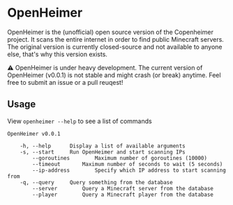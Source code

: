 # OpenHeimer
OpenHeimer is the (unofficial) open source version of the Copenheimer project. It scans the entire internet in order to find public Minecraft servers. The original version is currently closed-source and not available to anyone else, that's why this version exists.

:warning: OpenHeimer is under heavy development. The current version of OpenHeimer (v0.0.1) is not stable and might crash (or break) anytime. Feel free to submit an issue or a pull reuqest!

## Usage
View `openheimer --help` to see a list of commands
```
OpenHeimer v0.0.1

	-h, --help		Display a list of available arguments
	-s, --start		Run OpenHeimer and start scanning IPs
		--goroutines		Maximum number of goroutines (10000)
		--timeout		Maximum number of seconds to wait (5 seconds)
		--ip-address		Specify which IP address to start scanning from
	-q, --query		Query something from the database
		--server		Query a Minecraft server from the database
		--player		Query a Minecraft player from the database
```

